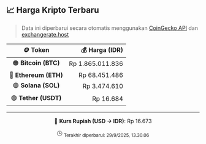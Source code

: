 

<!-- HARGA_KRIPTO -->
## 📈 Harga Kripto Terbaru

> Data ini diperbarui secara otomatis menggunakan [CoinGecko API](https://www.coingecko.com/) dan [exchangerate.host](https://exchangerate.host/)

<div align="center">

| 🪙 Token | 💰 Harga (IDR) |
|:------:|---------------:|
| 🟠 **Bitcoin (BTC)**   | Rp 1.865.011.836 |
| 🔵 **Ethereum (ETH)**  | Rp 68.451.486 |
| 🟣 **Solana (SOL)**    | Rp 3.474.610 |
| 🟢 **Tether (USDT)**   | Rp 16.684 |

---

💱 **Kurs Rupiah (USD → IDR)**: Rp 16.673

🕒 <sub>Terakhir diperbarui: 29/9/2025, 13.30.06</sub>

</div>
<!-- /HARGA_KRIPTO -->